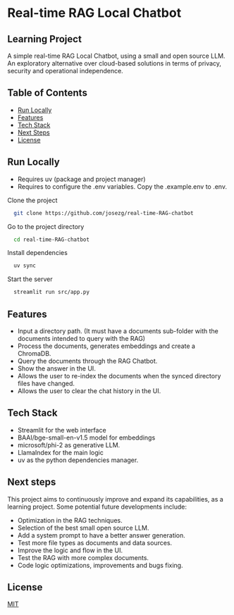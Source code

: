 # Real-time RAG Local Chatbot
## Learning Project
A simple real-time RAG Local Chatbot, using a small and open source LLM.
An exploratory alternative over cloud-based solutions in terms of privacy, security and operational independence.

## Table of Contents
- [Run Locally](#run-locally)
- [Features](#features)
- [Tech Stack](#tech-stack)
- [Next Steps](#next-steps)
- [License](#license)
    
## Run Locally
- Requires uv (package and project manager)
- Requires to configure the .env variables. Copy the .example.env to .env.

Clone the project

```bash
  git clone https://github.com/josezg/real-time-RAG-chatbot
```

Go to the project directory

```bash
  cd real-time-RAG-chatbot
```

Install dependencies

```bash
  uv sync
```

Start the server

```bash
  streamlit run src/app.py
```

## Features
- Input a directory path. (It must have a documents sub-folder with the documents intended to query with the RAG)
- Process the documents, generates embeddings and create a ChromaDB.
- Query the documents through the RAG Chatbot.
- Show the answer in the UI.
- Allows the user to re-index the documents when the synced directory files have changed.
- Allows the user to clear the chat history in the UI.

## Tech Stack

- Streamlit for the web interface
- BAAI/bge-small-en-v1.5 model for embeddings
- microsoft/phi-2 as generative LLM.
- LlamaIndex for the main logic
- uv as the python dependencies manager.

## Next steps
This project aims to continuously improve and expand its capabilities, as a learning project. Some potential future developments include:

- Optimization in the RAG techniques.
- Selection of the best small open source LLM.
- Add a system prompt to have a better answer generation.
- Test more file types as documents and data sources.
- Improve the logic and flow in the UI.
- Test the RAG with more complex documents.
- Code logic optimizations, improvements and bugs fixing.

## License
[MIT](https://choosealicense.com/licenses/mit/)